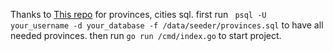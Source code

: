 Thanks to [This repo](https://github.com/sajaddp/list-of-cities-in-Iran) for provinces, cities sql.
first run
``` psql -U your_username -d your_database -f /data/seeder/provinces.sql``` to have all needed provinces.
then run ```go run /cmd/index.go``` to start project.
